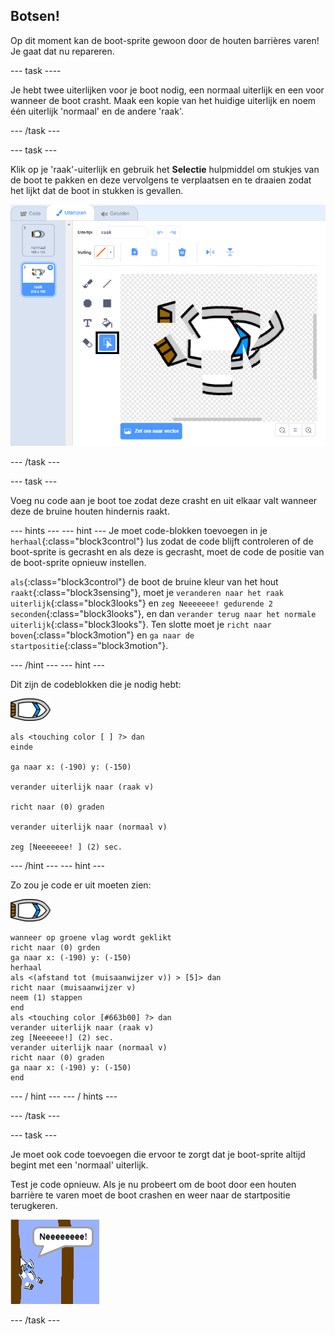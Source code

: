 ## Botsen!

Op dit moment kan de boot-sprite gewoon door de houten barrières varen! Je gaat dat nu repareren.

--- task ----

Je hebt twee uiterlijken voor je boot nodig, een normaal uiterlijk en een voor wanneer de boot crasht. Maak een kopie van het huidige uiterlijk en noem één uiterlijk 'normaal' en de andere 'raak'.

--- /task ---

--- task ---

Klik op je 'raak'-uiterlijk en gebruik het **Selectie** hulpmiddel om stukjes van de boot te pakken en deze vervolgens te verplaatsen en te draaien zodat het lijkt dat de boot in stukken is gevallen.

![screenshot](images/boat-hit-costume-annotated.png)

--- /task ---

--- task ---

Voeg nu code aan je boot toe zodat deze crasht en uit elkaar valt wanneer deze de bruine houten hindernis raakt.

--- hints ---
 --- hint --- Je moet code-blokken toevoegen in je `herhaal`{:class="block3control"} lus zodat de code blijft controleren of de boot-sprite is gecrasht en als deze is gecrasht, moet de code de positie van de boot-sprite opnieuw instellen.

`als`{:class="block3control"} de boot de bruine kleur van het hout `raakt`{:class="block3sensing"}, moet je `veranderen naar het raak uiterlijk`{:class="block3looks"} en `zeg Neeeeeee! gedurende 2 seconden`{:class="block3looks"}, en dan `verander terug naar het normale uiterlijk`{:class="block3looks"}. Ten slotte moet je `richt naar boven`{:class="block3motion"} en `ga naar de startpositie`{:class="block3motion"}.

--- /hint --- 
--- hint --- 

Dit zijn de codeblokken die je nodig hebt: 

![boot-sprite](images/boat_resize.png)

```blocks3
als <touching color [ ] ?> dan
einde

ga naar x: (-190) y: (-150)

verander uiterlijk naar (raak v)

richt naar (0) graden

verander uiterlijk naar (normaal v)

zeg [Neeeeeee! ] (2) sec.
```

--- /hint --- 
--- hint --- 

Zo zou je code er uit moeten zien: 

![boot-sprite](images/boat_resize.png)

```blocks3
wanneer op groene vlag wordt geklikt
richt naar (0) grden
ga naar x: (-190) y: (-150)
herhaal
als <(afstand tot (muisaanwijzer v)) > [5]> dan
richt naar (muisaanwijzer v)
neem (1) stappen
end
als <touching color [#663b00] ?> dan
verander uiterlijk naar (raak v)
zeg [Neeeeee!] (2) sec.
verander uiterlijk naar (normaal v)
richt naar (0) graden
ga naar x: (-190) y: (-150)
end
```

--- / hint --- 
--- / hints ---

--- /task ---

--- task ---

Je moet ook code toevoegen die ervoor te zorgt dat je boot-sprite altijd begint met een 'normaal' uiterlijk.

Test je code opnieuw. Als je nu probeert om de boot door een houten barrière te varen moet de boot crashen en weer naar de startpositie terugkeren.

![screenshot](images/boat-crash.png)

--- /task ---